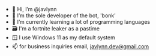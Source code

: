 - 👋 Hi, I’m @javlynn
- 🤖 I’m the sole developer of the bot, 'bonk'
- 🌱 I’m currently learning a lot of programming languages
- 🗃️ I'm a fortnite leaker as a pastime
- 🪟 I use Windows 11 as my default system
- 📫 for business inquiries email, javlynn.dev@gmail.com

<!---
javlynn/javlynn is a ✨ special ✨ repository because its `README.md` (this file) appears on your GitHub profile.
You can click the Preview link to take a look at your changes.
--->

